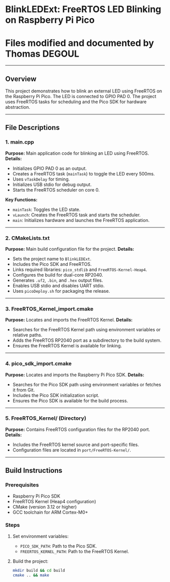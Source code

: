 # BlinkLEDExt: FreeRTOS LED Blinking on Raspberry Pi Pico
# Files modified and documented by Thomas DEGOUL

---

## Overview
This project demonstrates how to blink an external LED using FreeRTOS on the Raspberry Pi Pico. The LED is connected to GPIO PAD 0. The project uses FreeRTOS tasks for scheduling and the Pico SDK for hardware abstraction.

---

## File Descriptions

### 1. main.cpp
**Purpose:** Main application code for blinking an LED using FreeRTOS.
**Details:**
- Initializes GPIO PAD 0 as an output.
- Creates a FreeRTOS task (`mainTask`) to toggle the LED every 500ms.
- Uses `vTaskDelay` for timing.
- Initializes USB stdio for debug output.
- Starts the FreeRTOS scheduler on core 0.

**Key Functions:**
- `mainTask`: Toggles the LED state.
- `vLaunch`: Creates the FreeRTOS task and starts the scheduler.
- `main`: Initializes hardware and launches the FreeRTOS application.

---

### 2. CMakeLists.txt
**Purpose:** Main build configuration file for the project.
**Details:**
- Sets the project name to `BlinkLEDExt`.
- Includes the Pico SDK and FreeRTOS.
- Links required libraries: `pico_stdlib` and `FreeRTOS-Kernel-Heap4`.
- Configures the build for dual-core RP2040.
- Generates `.uf2`, `.bin`, and `.hex` output files.
- Enables USB stdio and disables UART stdio.
- Uses `picoDeploy.sh` for packaging the release.

---

### 3. FreeRTOS_Kernel_import.cmake
**Purpose:** Locates and imports the FreeRTOS Kernel.
**Details:**
- Searches for the FreeRTOS Kernel path using environment variables or relative paths.
- Adds the FreeRTOS RP2040 port as a subdirectory to the build system.
- Ensures the FreeRTOS Kernel is available for linking.

---

### 4. pico_sdk_import.cmake
**Purpose:** Locates and imports the Raspberry Pi Pico SDK.
**Details:**
- Searches for the Pico SDK path using environment variables or fetches it from Git.
- Includes the Pico SDK initialization script.
- Ensures the Pico SDK is available for the build process.

---

### 5. FreeRTOS_Kernel/ (Directory)
**Purpose:** Contains FreeRTOS configuration files for the RP2040 port.
**Details:**
- Includes the FreeRTOS kernel source and port-specific files.
- Configuration files are located in `port/FreeRTOS-Kernel/`.

---

## Build Instructions

### Prerequisites
- Raspberry Pi Pico SDK
- FreeRTOS Kernel (Heap4 configuration)
- CMake (version 3.12 or higher)
- GCC toolchain for ARM Cortex-M0+

### Steps
1. Set environment variables:
   - `PICO_SDK_PATH`: Path to the Pico SDK.
   - `FREERTOS_KERNEL_PATH`: Path to the FreeRTOS Kernel.

2. Build the project:
   ```bash
   mkdir build && cd build
   cmake .. && make
